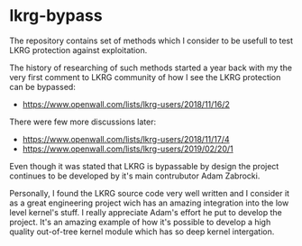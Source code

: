 # lkrg-bypass

The repository contains set of methods which I consider to be usefull to test LKRG protection against exploitation.

The history of researching of such methods started a year back with my the very first comment to LKRG community of how I see the LKRG protection can be bypassed:

- https://www.openwall.com/lists/lkrg-users/2018/11/16/2

There were few more discussions later:

- https://www.openwall.com/lists/lkrg-users/2018/11/17/4
- https://www.openwall.com/lists/lkrg-users/2019/02/20/1

Even though it was stated that LKRG is bypassable by design the project continues to be developed by it's main contrubutor Adam Zabrocki.

Personally, I found the LKRG source code very well written and I consider it as a great engineering project wich has an amazing integration into the low level kernel's stuff. I really appreciate Adam's effort he put to develop the project. It's an amazing example of how it's possible to develop a high quality out-of-tree kernel module which has so deep kernel intergation.

